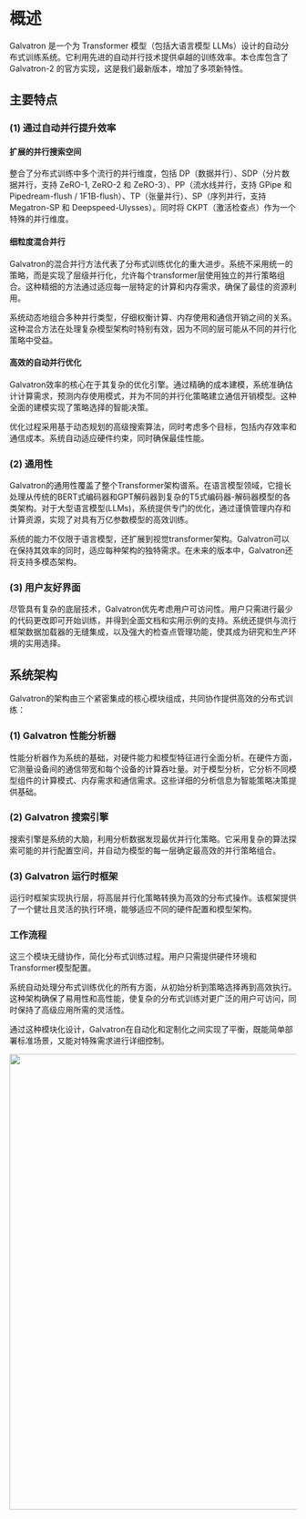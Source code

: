 # 概述

Galvatron 是一个为 Transformer 模型（包括大语言模型 LLMs）设计的自动分布式训练系统。它利用先进的自动并行技术提供卓越的训练效率。本仓库包含了 Galvatron-2 的官方实现，这是我们最新版本，增加了多项新特性。

## 主要特点
### (1) 通过自动并行提升效率

#### 扩展的并行搜索空间
整合了分布式训练中多个流行的并行维度，包括 DP（数据并行）、SDP（分片数据并行，支持 ZeRO-1, ZeRO-2 和 ZeRO-3）、PP（流水线并行，支持 GPipe 和 Pipedream-flush / 1F1B-flush）、TP（张量并行）、SP（序列并行，支持 Megatron-SP 和 Deepspeed-Ulysses）。同时将 CKPT（激活检查点）作为一个特殊的并行维度。

#### 细粒度混合并行
Galvatron的混合并行方法代表了分布式训练优化的重大进步。系统不采用统一的策略，而是实现了层级并行化，允许每个transformer层使用独立的并行策略组合。这种精细的方法通过适应每一层特定的计算和内存需求，确保了最佳的资源利用。

系统动态地组合多种并行类型，仔细权衡计算、内存使用和通信开销之间的关系。这种混合方法在处理复杂模型架构时特别有效，因为不同的层可能从不同的并行化策略中受益。

#### 高效的自动并行优化
Galvatron效率的核心在于其复杂的优化引擎。通过精确的成本建模，系统准确估计计算需求，预测内存使用模式，并为不同的并行化策略建立通信开销模型。这种全面的建模实现了策略选择的智能决策。

优化过程采用基于动态规划的高级搜索算法，同时考虑多个目标，包括内存效率和通信成本。系统自动适应硬件约束，同时确保最佳性能。

### (2) 通用性
Galvatron的通用性覆盖了整个Transformer架构谱系。在语言模型领域，它擅长处理从传统的BERT式编码器和GPT解码器到复杂的T5式编码器-解码器模型的各类架构。对于大型语言模型(LLMs)，系统提供专门的优化，通过谨慎管理内存和计算资源，实现了对具有万亿参数模型的高效训练。

系统的能力不仅限于语言模型，还扩展到视觉transformer架构。Galvatron可以在保持其效率的同时，适应每种架构的独特需求。在未来的版本中，Galvatron还将支持多模态架构。

### (3) 用户友好界面
尽管具有复杂的底层技术，Galvatron优先考虑用户可访问性。用户只需进行最少的代码更改即可开始训练，并得到全面文档和实用示例的支持。系统还提供与流行框架数据加载器的无缝集成，以及强大的检查点管理功能，使其成为研究和生产环境的实用选择。

## 系统架构
Galvatron的架构由三个紧密集成的核心模块组成，共同协作提供高效的分布式训练：

### (1) Galvatron 性能分析器
性能分析器作为系统的基础，对硬件能力和模型特征进行全面分析。在硬件方面，它测量设备间的通信带宽和每个设备的计算吞吐量。对于模型分析，它分析不同模型组件的计算模式、内存需求和通信需求。这些详细的分析信息为智能策略决策提供基础。

### (2) Galvatron 搜索引擎
搜索引擎是系统的大脑，利用分析数据发现最优并行化策略。它采用复杂的算法探索可能的并行配置空间，并自动为模型的每一层确定最高效的并行策略组合。

### (3) Galvatron 运行时框架
运行时框架实现执行层，将高层并行化策略转换为高效的分布式操作。该框架提供了一个健壮且灵活的执行环境，能够适应不同的硬件配置和模型架构。


### 工作流程
这三个模块无缝协作，简化分布式训练过程。用户只需提供硬件环境和Transformer模型配置。

系统自动处理分布式训练优化的所有方面，从初始分析到策略选择再到高效执行。这种架构确保了易用性和高性能，使复杂的分布式训练对更广泛的用户可访问，同时保持了高级应用所需的灵活性。

通过这种模块化设计，Galvatron在自动化和定制化之间实现了平衡，既能简单部署标准场景，又能对特殊需求进行详细控制。


<div align=center> <img src="../_static/overview.jpg" width="800" /> </div>